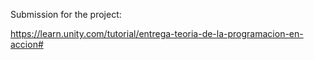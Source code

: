Submission for the project:

https://learn.unity.com/tutorial/entrega-teoria-de-la-programacion-en-accion#
